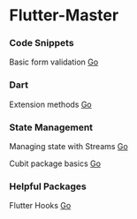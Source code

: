 # Flutter-Master

### Code Snippets

Basic form validation [Go](/Code%20Snippets/Form%20Validation)

### Dart

Extension methods [Go](/Dart/Extension%20Methods)

### State Management

Managing state with Streams [Go](/State%20Management/Managing%20state%20with%20Streams)

Cubit package basics [Go](/State%20Management/Cubit%20basics)

### Helpful Packages

Flutter Hooks [Go](/Helpful%20Packages/flutter_hooks)
